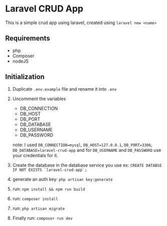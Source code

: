 # Laravel CRUD App

This is a simple crud app using laravel, created using `laravel new <name>`

## Requirements

- php
- Composer
- nodeJS

## Initialization

1. Duplicate `.env.example` file and rename it into `.env`

2. Uncomment the variables

    - DB_CONNECTION
    - DB_HOST
    - DB_PORT
    - DB_DATABASE
    - DB_USERNAME
    - DB_PASSWORD

    note: I used `DB_CONNECTION=mysql`, `DB_HOST=127.0.0.1`, `DB_PORT=3306`, `DB_DATABASE=laravel-crud-app` and for `DB_USERNAME` and `DB_PASSWORD` use your credentials for it.

3. Create the database in the database service you use
   ex: ``CREATE DATABSE IF NOT EXISTS `laravel-crud-app`;``

4. generate an auth key: `php artisan key:generate`

5. run: `npm install && npm run build`

6. run: `composer install`

7. run: `php artisan migrate`

8. Finally run: `composer run dev`
